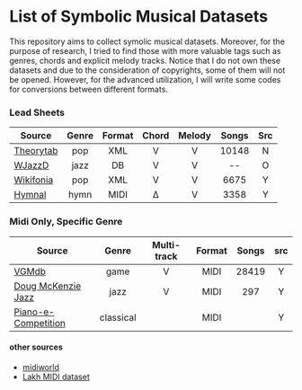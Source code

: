 # List of Symbolic Musical Datasets

This repository aims to collect symolic musical datasets. Moreover, for the purpose of research, I tried to find those with more valuable tags such as genres, chords and explicit melody tracks. Notice that I do not own these datasets and due to the consideration of copyrights, some of them will not be opened. However, for the advanced utilization, I will write some codes for conversions between different formats.

### Lead Sheets


| Source                | Genre      | Format | Chord | Melody | Songs  | Src  |
|-----------------------|:----------:|:------:|:-----:|:------:|:------:|:----:|
| [Theorytab]           |  pop       |   XML  |   V   |   V    | 10148  |  N   |
| [WJazzD]              |  jazz      |   DB   |   V   |   V    |   --   |  O   |
| [Wikifonia]           |  pop       |   XML  |   V   |   V    |  6675  |  Y   |
| [Hymnal]              |  hymn      |   MIDI |   Δ   |   V    |  3358  |  Y   |

### Midi Only, Specific Genre
| Source                | Genre      | Multi-track | Format |Songs  | src |
|-----------------------|:----------:|:-----------:|:------:|:------:|:---:|
| [VGMdb]               |  game      |      V      |  MIDI  | 28419  |  Y  |
| [Doug McKenzie Jazz]  |  jazz      |      V      |  MIDI  |  297   |  Y  |
| [Piano-e-Competition] |  classical |             |  MIDI  |        |  Y  |

#### other sources
* [midiworld]
* [Lakh MIDI dataset]



[Theorytab]: https://www.hooktheory.com/theorytab
[Hymnal]: https://www.hymnal.net/en/home
[Wikifonia]: http://www.wikifonia.org/
[Piano-e-Competition]: http://www.piano-e-competition.com
[WJazzD]: http://jazzomat.hfm-weimar.de/dbformat/dboverview.html
[midiworld]: http://www.midiworld.com
[VGMdb]: https://www.vgmusic.com
[Doug McKenzie Jazz]: http://bushgrafts.com/wp/
[Lakh MIDI dataset]: http://colinraffel.com/projects/lmd/